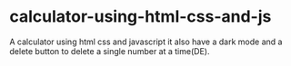 # calculator-using-html-css-and-js
A calculator using html css and javascript it also have a dark mode and a delete button to delete a single number at a time(DE).
